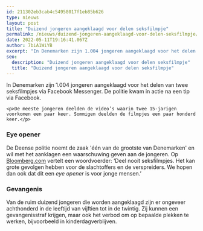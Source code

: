 ```yaml
---
id: 211302eb3cab4c54958017f1eb85b626
type: nieuws
layout: post
title: "Duizend jongeren aangeklaagd voor delen seksfilmpje"
permalink: /nieuws/duizend-jongeren-aangeklaagd-voor-delen-seksfilmpje/
date: 2022-05-11T19:16:41.067Z
author: 7biA1WiYB
excerpt: "In Denemarken zijn 1.004 jongeren aangeklaagd voor het delen van twee seksfilmpjes via Facebook Messenger. De politie kwam in actie na een tip via Facebook.  "
seo:
  description: "Duizend jongeren aangeklaagd voor delen seksfilmpje"
  title: "Duizend jongeren aangeklaagd voor delen seksfilmpje"
---
```

In Denemarken zijn 1.004 jongeren aangeklaagd voor het delen van twee seksfilmpjes via Facebook Messenger. De politie kwam in actie na een tip via Facebook.  

    <p>De meeste jongeren deelden de video’s waarin twee 15-jarigen voorkomen een paar keer. Sommigen deelden de filmpjes een paar honderd keer.</p>
<h3>Eye opener</h3>
<p>De Deense politie noemt de zaak 'één van de grootste van Denemarken' en wil met het aanklagen een waarschuwing geven aan de jongeren. Op <a href="https://www.bloomberg.com/news/articles/2018-01-15/facebook-report-sparks-danish-crackdown-on-underage-sex-posts" target="_blank">Bloomberg.com</a> vertelt een woordvoerder: ‘Deel nooit seksfilmpjes. Het kan grote gevolgen hebben voor de slachtoffers en de verspreiders. We hopen dan ook dat dit een <em>eye opener </em>is voor jonge mensen.’</p>
<h3>Gevangenis</h3>
<p>Van de ruim duizend jongeren die worden aangeklaagd zijn er ongeveer achthonderd in de leeftijd van vijftien tot in de twintig. Zij kunnen een gevangenisstraf krijgen, maar ook het verbod om op bepaalde plekken te werken, bijvoorbeeld in kinderdagverblijven.</p>  
